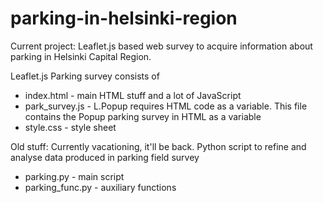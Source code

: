 # parking-in-helsinki-region
Current project:
Leaflet.js based web survey to acquire information about parking in Helsinki Capital Region.

Leaflet.js Parking survey consists of
* index.html - main HTML stuff and a lot of JavaScript
* park_survey.js - L.Popup requires HTML code as a variable. This file contains the Popup parking survey in HTML as a variable
* style.css - style sheet

Old stuff:
Currently vacationing, it'll be back. Python script to refine and analyse data produced in parking field survey
* parking.py - main script
* parking_func.py - auxiliary functions
